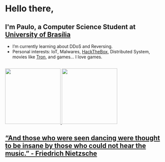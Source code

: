 <!--
**reset-req/reset-req** is a ✨ _special_ ✨ repository because its `README.md` (this file) appears on your GitHub profile.

Here are some ideas to get you started:

- 🔭 I’m currently working on ...
- 🌱 I’m currently learning ...
- 👯 I’m looking to collaborate on ...
- 🤔 I’m looking for help with ...
- 💬 Ask me about ...
- 📫 How to reach me: ...
- 😄 Pronouns: ...
- ⚡ Fun fact: ...
-->
# Hello there,
## I'm Paulo, a Computer Science Student at [University of Brasília][UnB]

- I’m currently learning about DDoS and Reversing.
- Personal interests: IoT, Malwares, [HackTheBox][hack], Distributed System, movies like [Tron][tron], and games... I love games.

##
<div>
 <a href="https://github.com/reset-req">
 <img height="180em" src="https://github-readme-stats.vercel.app/api?username=reset-req&theme=rose_pine&show_icons=true&custom_title=Github%20Stats&card_width=180"/>
 <img height="180em" src="https://github-readme-stats.vercel.app/api/top-langs/?username=reset-req&layout=compact&theme=rose_pine&show_icons=true&hide=jupyter%20notebook&card_width=180"/>
</div>
  
## “And those who were seen dancing were thought to be insane by those who could not hear the music.” - Friedrich Nietzsche

[UnB]: https://www.unb.br/
[hack]: https://www.hackthebox.com/
[tron]: https://en.wikipedia.org/wiki/Tron
